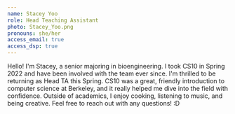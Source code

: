 ```yaml
---
name: Stacey Yoo
role: Head Teaching Assistant
photo: Stacey_Yoo.png
pronouns: she/her
access_email: true
access_dsp: true
---
```

Hello! I'm Stacey, a senior majoring in bioengineering. I took CS10 in Spring 2022 and have been involved with the team ever since. I'm thrilled to be returning as Head TA this Spring. CS10 was a great, friendly introduction to computer science at Berkeley, and it really helped me dive into the field with confidence. Outside of academics, I enjoy cooking, listening to music, and being creative. Feel free to reach out with any questions! :D
